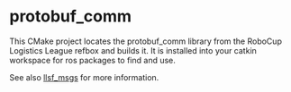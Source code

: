 # protobuf_comm

This CMake project locates the protobuf_comm library from the RoboCup Logistics League refbox and builds it.
It is installed into your catkin workspace for ros packages to find and use.

See also [llsf_msgs](https://github.com/ethflo/llsf_msgs) for more information.
